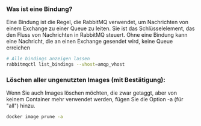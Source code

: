 ### Was ist eine Bindung?
Eine Bindung ist die Regel, die RabbitMQ verwendet, um Nachrichten von einem Exchange zu einer Queue zu leiten. Sie ist das Schlüsselelement, das den Fluss von Nachrichten in RabbitMQ steuert. Ohne eine Bindung kann eine Nachricht, die an einen Exchange gesendet wird, keine Queue erreichen

```bash
# Alle bindings anzeigen lassen
rabbitmqctl list_bindings --vhost=amqp_vhost
```

### Löschen aller ungenutzten Images (mit Bestätigung):
Wenn Sie auch Images löschen möchten, die zwar getaggt, aber von keinem Container mehr verwendet werden, fügen Sie die Option -a (für "all") hinzu.

```bash
docker image prune -a
```
